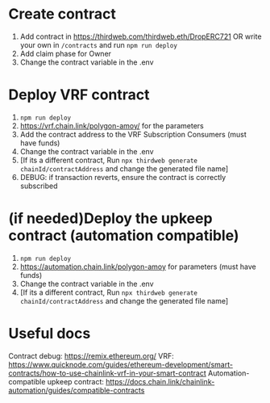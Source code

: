 # Create contract
1. Add contract in https://thirdweb.com/thirdweb.eth/DropERC721 OR write your own in `/contracts` and run `npm run deploy`
2. Add claim phase for Owner
3. Change the contract variable in the .env
   
# Deploy VRF contract
1. `npm run deploy`
2. https://vrf.chain.link/polygon-amoy/ for the parameters
3. Add the contract address to the VRF Subscription Consumers (must have funds)
4. Change the contract variable in the .env
5. [If its a different contract, Run `npx thirdweb generate chainId/contractAddress` and change the generated file name]
6. DEBUG: if transaction reverts, ensure the contract is correctly subscribed

# (if needed)Deploy the upkeep contract (automation compatible)
1. `npm run deploy`
2. https://automation.chain.link/polygon-amoy for parameters (must have funds)
3. Change the contract variable in the .env
4. [If its a different contract, Run `npx thirdweb generate chainId/contractAddress` and change the generated file name]

# Useful docs
Contract debug: https://remix.ethereum.org/
VRF: https://www.quicknode.com/guides/ethereum-development/smart-contracts/how-to-use-chainlink-vrf-in-your-smart-contract
Automation-compatible upkeep contract: https://docs.chain.link/chainlink-automation/guides/compatible-contracts
